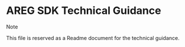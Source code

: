 # AREG SDK Technical Guidance

> [!NOTE]
> This file is reserved as a Readme document for the technical guidance.
